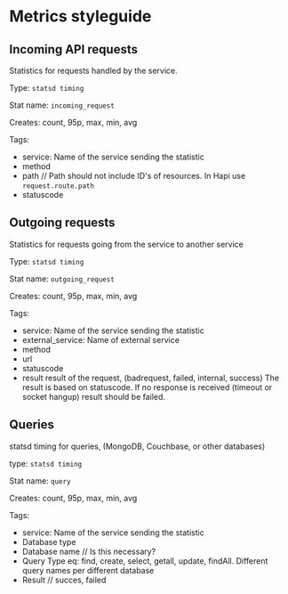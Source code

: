 

# Metrics styleguide

## Incoming API requests

Statistics for requests handled by the service.

Type: `statsd timing`

Stat name: `incoming_request`

Creates: count, 95p, max, min, avg

Tags:

- service: Name of the service sending the statistic
- method
- path // Path should not include ID's of resources. In Hapi use `request.route.path`
- statuscode

## Outgoing requests

Statistics for requests going from the service to another service

Type: `statsd timing`

Stat name: `outgoing_request`

Creates: count, 95p, max, min, avg

Tags:

- service: Name of the service sending the statistic
- external_service: Name of external service 
- method
- url
- statuscode
- result
  result of the request, (badrequest, failed, internal, success)
  The result is based on statuscode. If no response is received (timeout or socket hangup) result should be failed.

## Queries

statsd timing for queries, (MongoDB, Couchbase, or other databases)

type: `statsd timing`

Stat name: `query`

Creates: count, 95p, max, min, avg

Tags:

- service: Name of the service sending the statistic
- Database type
- Database name // Is this necessary?
- Query Type
  eq: find, create, select, getall, update, findAll. Different query names per different database
- Result // succes, failed